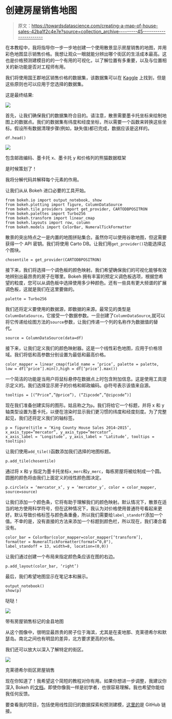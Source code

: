 # 创建房屋销售地图

> 原文：<https://towardsdatascience.com/creating-a-map-of-house-sales-42ba1f2c4e7e?source=collection_archive---------45----------------------->

在本教程中，我将指导你一步一步地创建一个使用散景显示房屋销售的地图，并用彩色地图显示销售价格。我想让观众一眼就能分辨出哪个街区的生活成本最高。这也是价格预测建模目的的一个有用的可视化，以了解位置有多重要，以及与位置相关的新功能是否对工程师有用。

我们将使用国王郡地区销售价格的数据集，该数据集可以在 [Kaggle](https://www.kaggle.com/harlfoxem/housesalesprediction) 上找到，但是这些原则也可以应用于您选择的数据集。

这是最终结果:

![](img/ca47abae3614cf10d4ac4f706fda06dd.png)

首先，让我们确保我们的数据集符合目的。请注意，散景需要墨卡托坐标来绘制地图上的数据点。我们的数据集有纬度和经度坐标，所以需要一个函数来转换这些坐标。假设所有数据清理步骤(例如，缺失值)都已完成，数据应该是这样的。

```
df.head() 
```

![](img/77c8f82098172df28aa3c0741d92fc2e.png)

包含邮政编码、墨卡托 x、墨卡托 y 和价格列的熊猫数据框架

是时候策划了！

我将分解代码并解释每个元素的作用。

让我们从从 Bokeh 进口必要的工具开始。

```
from bokeh.io import output_notebook, show
from bokeh.plotting import figure, ColumnDataSource
from bokeh.tile_providers import get_provider, CARTODBPOSITRON
from bokeh.palettes import Turbo256
from bokeh.transform import linear_cmap
from bokeh.layouts import row, column
from bokeh.models import ColorBar, NumeralTickFormatter
```

散景的突出特点之一是内置的地图拼贴集合。虽然你可以使用谷歌地图，但这需要获得一个 API 密钥。我们将使用 Carto DB。让我们用`get_provider()`功能选择这个图块。

```
chosentile = get_provider(CARTODBPOSITRON)
```

接下来，我们将选择一个调色板的颜色映射。我们希望确保我们的可视化能够有效地辨别出最昂贵的房子在哪里。Bokeh 拥有丰富的预定义调色板选项，根据您希望的粒度，您可以从调色板中选择使用多少种颜色。还有一些具有更大频谱的扩展调色板，这就是我们在这里要做的。

```
palette = Turbo256
```

我们还将定义要使用的数据源，即数据的来源。最常见的类型是`ColumnDataSource`，它接受一个数据参数。一旦创建了`ColumnDataSource`,就可以将它传递给绘图方法的`source`参数，让我们传递一个列的名称作为数据值的替代。

```
source = ColumnDataSource(data=df)
```

接下来，让我们定义我们的颜色映射器。这是一个线性彩色地图，应用于价格领域。我们将低和高参数分别设置为最低和最高价格。

```
color_mapper = linear_cmap(field_name = ‘price’, palette = palette, low = df[‘price’].min(),high = df[‘price’].max())
```

一个简洁的功能是当用户将鼠标悬停在数据点上时包含附加信息。这是使用工具提示定义的。我们选择显示房子的价格和邮政编码。@符号表示该值来自源。

```
tooltips = [(“Price”,”@price”), (“Zipcode”,”@zipcode”)]
```

现在我们准备创建实际的图形。姑且称之为`p`。我们将给它一个标题，并将 x 和 y 轴类型设置为墨卡托，以便在渲染时显示我们更习惯的纬度和经度刻度。为了完整起见，我们还将定义我们的轴标签。

```
p = figure(title = ‘King County House Sales 2014–2015’,
x_axis_type=”mercator”, y_axis_type=”mercator”, 
x_axis_label = ‘Longitude’, y_axis_label = ‘Latitude’, tooltips = tooltips)
```

让我们使用`add_tile()`函数添加我们选择的地图标题。

```
p.add_tile(chosentile)
```

通过将 x 和 y 指定为墨卡托坐标`x_merc`和`y_merc`，每栋房屋将被绘制成一个圆。圆圈的颜色将由我们上面定义的线性颜色图决定。

```
p.circle(x = ‘mercator_x’, y = ‘mercator_y’, color = color_mapper, source=source)
```

让我们添加一个颜色条，它将有助于理解我们的颜色映射。默认情况下，散景在适当的地方使用科学符号，但在这种情况下，我认为对价格使用普通符号看起来更好。默认导致价格标签与颜色条重叠，所以我们需要给`label_standoff`添加一个值。不幸的是，没有直接的方法来添加一个标题到颜色栏，所以现在，我们凑合着没有。

```
color_bar = ColorBar(color_mapper=color_mapper[‘transform’],                     formatter = NumeralTickFormatter(format=”0,0"),
label_standoff = 13, width=8, location=(0,0))
```

让我们通过创建一个布局来指定颜色条应该在图的右边。

```
p.add_layout(color_bar, ‘right’)
```

最后，我们希望地图显示在笔记本和展示。

```
output_notebook()
show(p)
```

哒哒！

![](img/ca47abae3614cf10d4ac4f706fda06dd.png)

带有房屋销售标记的金县地图

从这个图像中，很明显最昂贵的房子位于海滨，尤其是在麦地那、克莱德希尔和默瑟岛。南北之间也有明显的差异，北方要求更高的价格。

我们还可以放大以深入了解特定的街区。

![](img/539f42fb7acbe74a0b743dc94deac439.png)

克莱德希尔街区房屋销售

现在你知道了！我希望这个简短的教程对你有用。如果你想进一步调整，我建议你深入 Bokeh 的[文档](https://docs.bokeh.org/en/latest/docs/user_guide.html#userguide)。即使你像我一样是初学者，也很容易理解。我也希望你能给我任何反馈。

要查看我的项目，包括使用线性回归的数据探索和预测建模，[这里的](https://github.com/nadinezab/kc-house-prices-prediction)是 GitHub 链接。